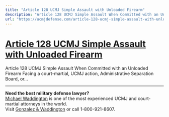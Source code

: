 ```yaml
---
title: "Article 128 UCMJ Simple Assault with Unloaded Firearm"
description: "Article 128 UCMJ Simple Assault When Committed with an Unloaded Firearm Facing a court-martial, UCMJ action, Administrative Separation Board, or..."
url: "https://ucmjdefense.com/article-128-ucmj-simple-assault-with-unloaded-firearm.html"
---
```


# [Article 128 UCMJ Simple Assault with Unloaded Firearm](https://ucmjdefense.com/article-128-ucmj-simple-assault-with-unloaded-firearm.html)

Article 128 UCMJ Simple Assault When Committed with an Unloaded Firearm Facing a court-martial, UCMJ action, Administrative Separation Board, or...

---

**Need the best military defense lawyer?**  
[Michael Waddington](https://ucmjdefense.com/attorneys/michael-stewart-waddington-partner.html) is one of the most experienced UCMJ and court-martial attorneys in the world.  
Visit [Gonzalez & Waddington](https://ucmjdefense.com) or call 1-800-921-8607.
